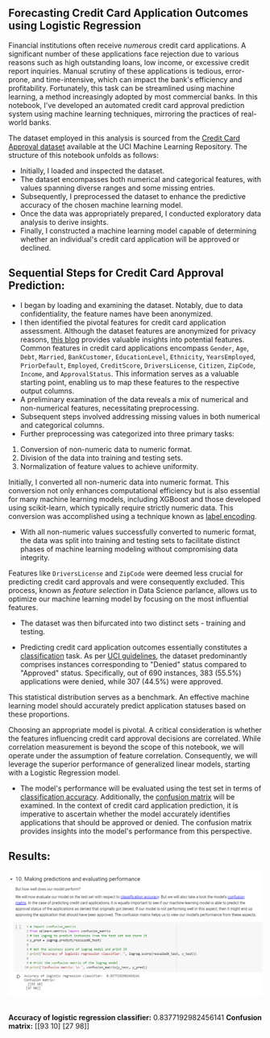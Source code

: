 ## Forecasting Credit Card Application Outcomes using Logistic Regression

<p>Financial institutions often receive <em>numerous</em> credit card applications. A significant number of these applications face rejection due to various reasons such as high outstanding loans, low income, or excessive credit report inquiries. Manual scrutiny of these applications is tedious, error-prone, and time-intensive, which can impact the bank's efficiency and profitability. Fortunately, this task can be streamlined using machine learning, a method increasingly adopted by most commercial banks. In this notebook, I've developed an automated credit card approval prediction system using machine learning techniques, mirroring the practices of real-world banks.</p>

<p>The dataset employed in this analysis is sourced from the <a href="http://archive.ics.uci.edu/ml/datasets/credit+approval">Credit Card Approval dataset</a> available at the UCI Machine Learning Repository. The structure of this notebook unfolds as follows:</p>
<ul>
<li>Initially, I loaded and inspected the dataset.</li>
<li>The dataset encompasses both numerical and categorical features, with values spanning diverse ranges and some missing entries.</li>
<li>Subsequently, I preprocessed the dataset to enhance the predictive accuracy of the chosen machine learning model.</li>
<li>Once the data was appropriately prepared, I conducted exploratory data analysis to derive insights.</li>
<li>Finally, I constructed a machine learning model capable of determining whether an individual's credit card application will be approved or declined.</li>
</ul>

## Sequential Steps for Credit Card Approval Prediction:
* I began by loading and examining the dataset. Notably, due to data confidentiality, the feature names have been anonymized.
* I then identified the pivotal features for credit card application assessment. Although the dataset features are anonymized for privacy reasons, <a href="http://rstudio-pubs-static.s3.amazonaws.com/73039_9946de135c0a49daa7a0a9eda4a67a72.html">this blog</a> provides valuable insights into potential features. Common features in credit card applications encompass <code>Gender</code>, <code>Age</code>, <code>Debt</code>, <code>Married</code>, <code>BankCustomer</code>, <code>EducationLevel</code>, <code>Ethnicity</code>, <code>YearsEmployed</code>, <code>PriorDefault</code>, <code>Employed</code>, <code>CreditScore</code>, <code>DriversLicense</code>, <code>Citizen</code>, <code>ZipCode</code>, <code>Income</code>, and <code>ApprovalStatus</code>. This information serves as a valuable starting point, enabling us to map these features to the respective output columns.
* A preliminary examination of the data reveals a mix of numerical and non-numerical features, necessitating preprocessing.
* Subsequent steps involved addressing missing values in both numerical and categorical columns.
* Further preprocessing was categorized into three primary tasks:
<ol>
<li>Conversion of non-numeric data to numeric format.</li>
<li>Division of the data into training and testing sets.</li>
<li>Normalization of feature values to achieve uniformity.</li>
</ol>
<p>Initially, I converted all non-numeric data into numeric format. This conversion not only enhances computational efficiency but is also essential for many machine learning models, including XGBoost and those developed using scikit-learn, which typically require strictly numeric data. This conversion was accomplished using a technique known as <a href="http://scikit-learn.org/stable/modules/generated/sklearn.preprocessing.LabelEncoder.html">label encoding</a>.</p>

* With all non-numeric values successfully converted to numeric format, the data was split into training and testing sets to facilitate distinct phases of machine learning modeling without compromising data integrity.
<p>Features like <code>DriversLicense</code> and <code>ZipCode</code> were deemed less crucial for predicting credit card approvals and were consequently excluded. This process, known as <em>feature selection</em> in Data Science parlance, allows us to optimize our machine learning model by focusing on the most influential features. </p>

* The dataset was then bifurcated into two distinct sets - training and testing.

* <p>Predicting credit card application outcomes essentially constitutes a <a href="https://en.wikipedia.org/wiki/Statistical_classification">classification</a> task. As per <a href="http://archive.ics.uci.edu/ml/machine-learning-databases/credit-screening/crx.names">UCI guidelines</a>, the dataset predominantly comprises instances corresponding to "Denied" status compared to "Approved" status. Specifically, out of 690 instances, 383 (55.5%) applications were denied, while 307 (44.5%) were approved.</p>
<p>This statistical distribution serves as a benchmark. An effective machine learning model should accurately predict application statuses based on these proportions.</p>
<p>Choosing an appropriate model is pivotal. A critical consideration is whether the features influencing credit card approval decisions are correlated. While correlation measurement is beyond the scope of this notebook, we will operate under the assumption of feature correlation. Consequently, we will leverage the superior performance of generalized linear models, starting with a Logistic Regression model.</p>

* <p>The model's performance will be evaluated using the test set in terms of <a href="https://developers.google.com/machine-learning/crash-course/classification/accuracy">classification accuracy</a>. Additionally, the <a href="http://www.dataschool.io/simple-guide-to-confusion-matrix-terminology/">confusion matrix</a> will be examined. In the context of credit card application prediction, it is imperative to ascertain whether the model accurately identifies applications that should be approved or denied. The confusion matrix provides insights into the model's performance from this perspective.</p>

## Results:
<p><img src="/screenshot.png"></p><br>
<b>Accuracy of logistic regression classifier:</b>  0.8377192982456141</h3>
<b>Confusion matrix:</b>
 [[93 10]
 [27 98]]
